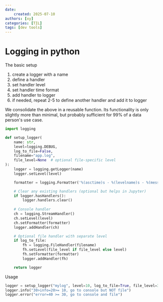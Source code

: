 ```yaml
---
date:
    created: 2025-07-10
authors: [xy]
categories: [TIL]
tags: [dev tools]
---
```


# Logging in python 

<!-- more -->

The basic setup 

1. create a logger with a name
1. define a handler 
1. set handler level
1. set handler time format
1. add handler to logger
1. if needed, repeat 2-5 to define another handler and add it to logger

We consolidate the above in a reusable function.
Its functionality is only slightly more than minimal, but probably sufficient for 99% of a data person's use case. 

```py
import logging

def setup_logger(
    name: str,
    level=logging.DEBUG,
    log_to_file=False,
    filename="app.log",
    file_level=None  # optional file-specific level
):
    logger = logging.getLogger(name)
    logger.setLevel(level)

    formatter = logging.Formatter('%(asctime)s - %(levelname)s - %(message)s')

    # Clear any existing handlers (optional but helps in Jupyter)
    if logger.hasHandlers():
        logger.handlers.clear()
        
    # Console handler
    ch = logging.StreamHandler()
    ch.setLevel(level)
    ch.setFormatter(formatter)
    logger.addHandler(ch)

    # Optional file handler with separate level
    if log_to_file:
        fh = logging.FileHandler(filename)
        fh.setLevel(file_level if file_level else level)
        fh.setFormatter(formatter)
        logger.addHandler(fh)

    return logger
```

Usage

```py
logger = setup_logger("mylog", level=10, log_to_file=True, file_level=30) # debug=10, warning=30
logger.info("30>info=20>= 10, go to console but NOT file")
logger.error("error=40 >= 30, go to console and file")
```